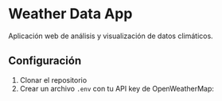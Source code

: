 # Weather Data App

Aplicación web de análisis y visualización de datos climáticos.

## Configuración

1. Clonar el repositorio
2. Crear un archivo `.env` con tu API key de OpenWeatherMap: